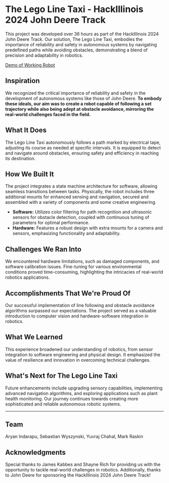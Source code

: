 # The Lego Line Taxi - HackIllinois 2024 John Deere Track

This project was developed over 36 hours as part of the HackIllinois 2024 John Deere Track. Our solution, The Lego Line Taxi, embodies the importance of reliability and safety in autonomous systems by navigating predefined paths while avoiding obstacles, demonstrating a blend of precision and adaptability in robotics.

[Demo of Working Robot](https://www.youtube.com/watch?v=of0GdRucxwA)

## Inspiration

We recognized the critical importance of reliability and safety in the development of autonomous systems like those of John Deere. **To embody these ideals, our aim was to create a robot capable of following a set trajectory while also being adept at obstacle avoidance, mirroring the real-world challenges faced in the field.**

## What It Does

The Lego Line Taxi autonomously follows a path marked by electrical tape, adjusting its course as needed at specific intervals. It is equipped to detect and navigate around obstacles, ensuring safety and efficiency in reaching its destination.

## How We Built It

The project integrates a state machine architecture for software, allowing seamless transitions between tasks. Physically, the robot includes three additional mounts for enhanced sensing and navigation, secured and assembled with a variety of components and some creative engineering.

- **Software:** Utilizes color filtering for path recognition and ultrasonic sensors for obstacle detection, coupled with continuous tuning of parameters for optimal performance.
- **Hardware:** Features a robust design with extra mounts for a camera and sensors, emphasizing functionality and adaptability.

## Challenges We Ran Into

We encountered hardware limitations, such as damaged components, and software calibration issues. Fine-tuning for various environmental conditions proved time-consuming, highlighting the intricacies of real-world robotics applications.

## Accomplishments That We're Proud Of

Our successful implementation of line following and obstacle avoidance algorithms surpassed our expectations. The project served as a valuable introduction to computer vision and hardware-software integration in robotics.

## What We Learned

This experience broadened our understanding of robotics, from sensor integration to software engineering and physical design. It emphasized the value of resilience and innovation in overcoming technical challenges.

## What's Next for The Lego Line Taxi

Future enhancements include upgrading sensory capabilities, implementing advanced navigation algorithms, and exploring applications such as plant health monitoring. Our journey continues towards creating more sophisticated and reliable autonomous robotic systems.

---

## Team

Aryan Indarapu, Sebastian Wyszynski, Yuvraj Chahal, Mark Raskin

## Acknowledgments

Special thanks to James Kabbes and Shayne Rich for providing us with the opportunity to tackle real-world challenges in robotics. Additionally, thanks to John Deere for sponsoring the HackIllinois 2024 John Deere Track!

